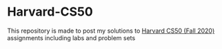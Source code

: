 # Harvard-CS50
This repository is made to post my solutions to [Harvard CS50 (Fall 2020)](https://cs50.harvard.edu/college/2020/fall/) assignments including labs and problem sets
